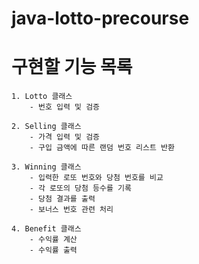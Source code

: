 # java-lotto-precourse

# 구현할 기능 목록
    1. Lotto 클래스
        - 번호 입력 및 검증

    2. Selling 클래스
        - 가격 입력 및 검증
        - 구입 금액에 따른 랜덤 번호 리스트 반환

    3. Winning 클래스
        - 입력한 로또 번호와 당첨 번호를 비교
        - 각 로또의 당첨 등수를 기록
        - 당첨 결과를 출력
        - 보너스 번호 관련 처리

    4. Benefit 클래스
        - 수익률 계산
        - 수익률 출력